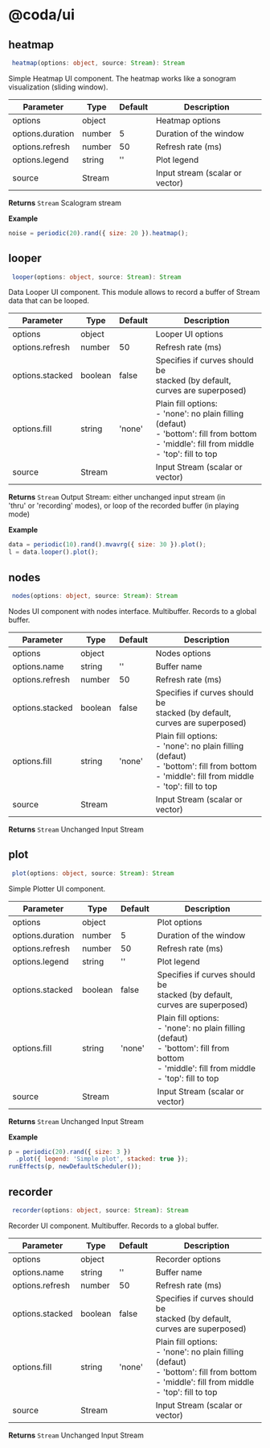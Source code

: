 # @coda/ui

## heatmap

```ts
 heatmap(options: object, source: Stream): Stream
```

Simple Heatmap UI component. The heatmap works like a sonogram<br>visualization (sliding window).

|Parameter|Type|Default|Description|
|---|---|---|---|
|options|object||Heatmap options|
|options.duration|number|5|Duration of the window|
|options.refresh|number|50|Refresh rate (ms)|
|options.legend|string|''|Plot legend|
|source|Stream||Input stream (scalar or vector)|
**Returns** `Stream` Scalogram stream

**Example**


<CodeExample>

```js
noise = periodic(20).rand({ size: 20 }).heatmap();
```

</CodeExample>


## looper

```ts
 looper(options: object, source: Stream): Stream
```

Data Looper UI component. This module allows to record a buffer of Stream<br>data that can be looped.

|Parameter|Type|Default|Description|
|---|---|---|---|
|options|object||Looper UI options|
|options.refresh|number|50|Refresh rate (ms)|
|options.stacked|boolean|false|Specifies if curves should be<br>stacked (by default, curves are superposed)|
|options.fill|string|'none'|Plain fill options:<br>- 'none': no plain filling (defaut)<br>- 'bottom': fill from bottom<br>- 'middle': fill from middle<br>- 'top': fill to top<br>|
|source|Stream||Input Stream (scalar or vector)|
**Returns** `Stream` Output Stream: either unchanged input stream (in<br>'thru' or 'recording' modes), or loop of the recorded buffer (in playing<br>mode)

**Example**


<CodeExample>

```js
data = periodic(10).rand().mvavrg({ size: 30 }).plot();
l = data.looper().plot();
```

</CodeExample>


## nodes

```ts
 nodes(options: object, source: Stream): Stream
```

Nodes UI component with nodes interface. Multibuffer. Records to a global buffer.

|Parameter|Type|Default|Description|
|---|---|---|---|
|options|object||Nodes options|
|options.name|string|''|Buffer name|
|options.refresh|number|50|Refresh rate (ms)|
|options.stacked|boolean|false|Specifies if curves should be<br>stacked (by default, curves are superposed)|
|options.fill|string|'none'|Plain fill options:<br>- 'none': no plain filling (defaut)<br>- 'bottom': fill from bottom<br>- 'middle': fill from middle<br>- 'top': fill to top<br>|
|source|Stream||Input Stream (scalar or vector)|
**Returns** `Stream` Unchanged Input Stream


## plot

```ts
 plot(options: object, source: Stream): Stream
```

Simple Plotter UI component.

|Parameter|Type|Default|Description|
|---|---|---|---|
|options|object||Plot options|
|options.duration|number|5|Duration of the window|
|options.refresh|number|50|Refresh rate (ms)|
|options.legend|string|''|Plot legend|
|options.stacked|boolean|false|Specifies if curves should be<br>stacked (by default, curves are superposed)|
|options.fill|string|'none'|Plain fill options:<br>- 'none': no plain filling (defaut)<br>- 'bottom': fill from bottom<br>- 'middle': fill from middle<br>- 'top': fill to top<br>|
|source|Stream||Input Stream (scalar or vector)|
**Returns** `Stream` Unchanged Input Stream

**Example**


<CodeExample>

```js
p = periodic(20).rand({ size: 3 })
  .plot({ legend: 'Simple plot', stacked: true });
runEffects(p, newDefaultScheduler());
```

</CodeExample>


## recorder

```ts
 recorder(options: object, source: Stream): Stream
```

Recorder UI component. Multibuffer. Records to a global buffer.

|Parameter|Type|Default|Description|
|---|---|---|---|
|options|object||Recorder options|
|options.name|string|''|Buffer name|
|options.refresh|number|50|Refresh rate (ms)|
|options.stacked|boolean|false|Specifies if curves should be<br>stacked (by default, curves are superposed)|
|options.fill|string|'none'|Plain fill options:<br>- 'none': no plain filling (defaut)<br>- 'bottom': fill from bottom<br>- 'middle': fill from middle<br>- 'top': fill to top<br>|
|source|Stream||Input Stream (scalar or vector)|
**Returns** `Stream` Unchanged Input Stream


